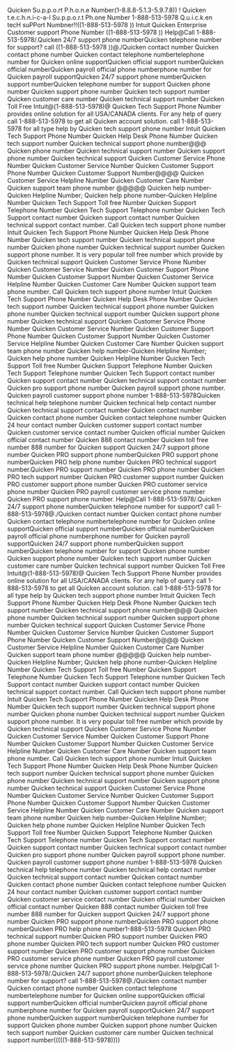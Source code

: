 Quicken Su.p.p.o.rt P.h.o.n.e Number(1-8.8.8-5.1.3-5.9.7.8)) ! Quicken t.e.c.h.n.i-c-a-l Su.p.p.o.r.t Ph.one Number 1-888-513-5978 Q.u.i.c.k.en tecH suPPort Numbner!!((1-888-513-5978 )) Intuit Quicken Enterprise Customer support Phone Number ((1-888-513-5978 )) Help@Call 1-888-513-5978/.Quicken 24/7 support phone numberQuicken telephone number for support? call ((1-888-513-5978 ))@./Quicken contact number Quicken contact phone number Quicken contact telephone numbertelephone number for Quicken online supportQuicken official support numberQuicken official numberQuicken payroll official phone numberphone number for Quicken payroll supportQuicken 24/7 support phone numberQuicken support numberQuicken telephone number for support Quicken phone number Quicken support phone number Quicken tech support number Quicken customer care number Quicken technical support number Quicken Toll Free Intuit@(1-888-513-5978)@ Quicken Tech Support Phone Number provides online solution for all USA/CANADA clients. For any help of query call 1-888-513-5978 to get all Quicken account solution. call 1-888-513-5978 for all type help by Quicken tech support phone number Intuit Quicken Tech Support Phone Number Quicken Help Desk Phone Number Quicken tech support number Quicken technical support phone number@@@ Quicken phone number Quicken technical support number Quicken support phone number Quicken technical support Quicken Customer Service Phone Number Quicken Customer Service Number Quicken Customer Support Phone Number Quicken Customer Support Number@@@@ Quicken Customer Service Helpline Number Quicken Customer Care Number Quicken support team phone number @@@@@ Quicken help number-Quicken Helpline Number; Quicken help phone number-Quicken Helpline Number Quicken Tech Support Toll free Number Quicken Support Telephone Number Quicken Tech Support Telephone number Quicken Tech Support contact number Quicken support contact number Quicken technical support contact number. Call Quicken tech support phone number Intuit Quicken Tech Support Phone Number Quicken Help Desk Phone Number Quicken tech support number Quicken technical support phone number Quicken phone number Quicken technical support number Quicken support phone number. It is very popular toll free number which provide by Quicken technical support Quicken Customer Service Phone Number Quicken Customer Service Number Quicken Customer Support Phone Number Quicken Customer Support Number Quicken Customer Service Helpline Number Quicken Customer Care Number Quicken support team phone number. Call Quicken tech support phone number Intuit Quicken Tech Support Phone Number Quicken Help Desk Phone Number Quicken tech support number Quicken technical support phone number Quicken phone number Quicken technical support number Quicken support phone number Quicken technical support Quicken Customer Service Phone Number Quicken Customer Service Number Quicken Customer Support Phone Number Quicken Customer Support Number Quicken Customer Service Helpline Number Quicken Customer Care Number Quicken support team phone number Quicken help number-Quicken Helpline Number; Quicken help phone number Quicken Helpline Number Quicken Tech Support Toll free Number Quicken Support Telephone Number Quicken Tech Support Telephone number Quicken Tech Support contact number Quicken support contact number Quicken technical support contact number Quicken pro support phone number Quicken payroll support phone number. Quicken payroll customer support phone number 1-888-513-5978Quicken technical help telephone number Quicken technical help contact number Quicken technical support contact number Quicken contact number Quicken contact phone number Quicken contact telephone number Quicken 24 hour contact number Quicken customer support contact number Quicken customer service contact number Quicken official number Quicken official contact number Quicken 888 contact number Quicken toll free number 888 number for Quicken support Quicken 24/7 support phone number Quicken PRO support phone numberQuicken PRO support phone numberQuicken PRO help phone number Quicken PRO technical support number.Quicken PRO support number Quicken PRO phone number Quicken PRO tech support number Quicken PRO customer support number Quicken PRO customer support phone number Quicken PRO customer service phone number Quicken PRO payroll customer service phone number Quicken PRO support phone number. Help@Call 1-888-513-5978/.Quicken 24/7 support phone numberQuicken telephone number for support? call 1-888-513-5978@./Quicken contact number Quicken contact phone number Quicken contact telephone numbertelephone number for Quicken online supportQuicken official support numberQuicken official numberQuicken payroll official phone numberphone number for Quicken payroll supportQuicken 24/7 support phone numberQuicken support numberQuicken telephone number for support Quicken phone number Quicken support phone number Quicken tech support number Quicken customer care number Quicken technical support number Quicken Toll Free Intuit@(1-888-513-5978)@ Quicken Tech Support Phone Number provides online solution for all USA/CANADA clients. For any help of query call 1-888-513-5978 to get all Quicken account solution. call 1-888-513-5978 for all type help by Quicken tech support phone number Intuit Quicken Tech Support Phone Number Quicken Help Desk Phone Number Quicken tech support number Quicken technical support phone number@@@ Quicken phone number Quicken technical support number Quicken support phone number Quicken technical support Quicken Customer Service Phone Number Quicken Customer Service Number Quicken Customer Support Phone Number Quicken Customer Support Number@@@@ Quicken Customer Service Helpline Number Quicken Customer Care Number Quicken support team phone number @@@@@ Quicken help number-Quicken Helpline Number; Quicken help phone number-Quicken Helpline Number Quicken Tech Support Toll free Number Quicken Support Telephone Number Quicken Tech Support Telephone number Quicken Tech Support contact number Quicken support contact number Quicken technical support contact number. Call Quicken tech support phone number Intuit Quicken Tech Support Phone Number Quicken Help Desk Phone Number Quicken tech support number Quicken technical support phone number Quicken phone number Quicken technical support number Quicken support phone number. It is very popular toll free number which provide by Quicken technical support Quicken Customer Service Phone Number Quicken Customer Service Number Quicken Customer Support Phone Number Quicken Customer Support Number Quicken Customer Service Helpline Number Quicken Customer Care Number Quicken support team phone number. Call Quicken tech support phone number Intuit Quicken Tech Support Phone Number Quicken Help Desk Phone Number Quicken tech support number Quicken technical support phone number Quicken phone number Quicken technical support number Quicken support phone number Quicken technical support Quicken Customer Service Phone Number Quicken Customer Service Number Quicken Customer Support Phone Number Quicken Customer Support Number Quicken Customer Service Helpline Number Quicken Customer Care Number Quicken support team phone number Quicken help number-Quicken Helpline Number; Quicken help phone number Quicken Helpline Number Quicken Tech Support Toll free Number Quicken Support Telephone Number Quicken Tech Support Telephone number Quicken Tech Support contact number Quicken support contact number Quicken technical support contact number Quicken pro support phone number Quicken payroll support phone number. Quicken payroll customer support phone number 1-888-513-5978 Quicken technical help telephone number Quicken technical help contact number Quicken technical support contact number Quicken contact number Quicken contact phone number Quicken contact telephone number Quicken 24 hour contact number Quicken customer support contact number Quicken customer service contact number Quicken official number Quicken official contact number Quicken 888 contact number Quicken toll free number 888 number for Quicken support Quicken 24/7 support phone number Quicken PRO support phone numberQuicken PRO support phone numberQuicken PRO help phone number1-888-513-5978 Quicken PRO technical support number.Quicken PRO support number Quicken PRO phone number Quicken PRO tech support number Quicken PRO customer support number Quicken PRO customer support phone number Quicken PRO customer service phone number Quicken PRO payroll customer service phone number Quicken PRO support phone number. Help@Call 1-888-513-5978/.Quicken 24/7 support phone numberQuicken telephone number for support? call 1-888-513-5978@./Quicken contact number Quicken contact phone number Quicken contact telephone numbertelephone number for Quicken online supportQuicken official support numberQuicken official numberQuicken payroll official phone numberphone number for Quicken payroll supportQuicken 24/7 support phone numberQuicken support numberQuicken telephone number for support Quicken phone number Quicken support phone number Quicken tech support number Quicken customer care number Quicken technical support number(((((1-888-513-5978))))